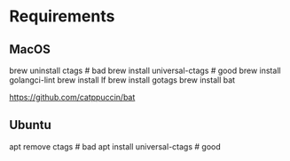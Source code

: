 # Requirements
## MacOS
brew uninstall ctags           # bad
brew install   universal-ctags # good
brew install golangci-lint
brew install lf
brew install gotags
brew install bat

https://github.com/catppuccin/bat

## Ubuntu
apt remove  ctags              # bad
apt install universal-ctags    # good

